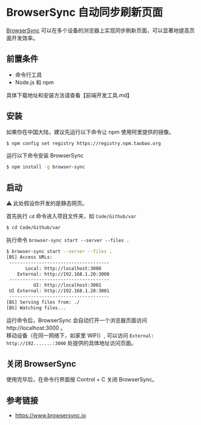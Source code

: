 # BrowserSync 自动同步刷新页面

[BrowserSync](https://www.browsersync.io/) 可以在多个设备的浏览器上实现同步刷新页面，可以显著地提高页面开发效率。

## 前置条件
* 命令行工具
* Node.js 和 npm

具体下载地址和安装方法请查看【前端开发工具.md】

## 安装
如果你在中国大陆，建议先运行以下命令让 npm 使用阿里提供的镜像。
```bash
$ npm config set registry https://registry.npm.taobao.org
```
运行以下命令安装 BrowserSync
```bash
$ npm install -g browser-sync
```

## 启动
⚠️ 此处假设你开发的是静态网页。

首先执行 `cd` 命令进入项目文件夹，如 `Code/Github/var`
```bash
$ cd Code/Github/var
```
执行命令 `browser-sync start --server --files .`
```bash
$ browser-sync start --server --files .
[BS] Access URLs:
 -------------------------------------
       Local: http://localhost:3000
    External: http://192.168.1.20:3000
 -------------------------------------
          UI: http://localhost:3001
 UI External: http://192.168.1.20:3001
 -------------------------------------
[BS] Serving files from: ./
[BS] Watching files...
```
运行命令后，BrowserSync 会自动打开一个浏览器页面访问 http://localhost:3000 。  
移动设备（在同一网络下，如家里 WIFI）, 可以访问 `External: http://192.......:3000` 处提供的具体地址访问页面。

## 关闭 BrowserSync
使用完毕后，在命令行界面按 Control + C 关闭 BrowserSync。

## 参考链接
* https://www.browsersync.io


